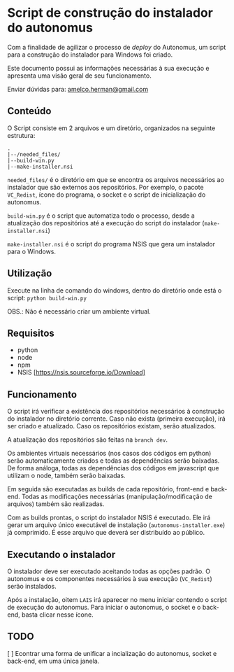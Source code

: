 # Script de construção do instalador do autonomus

Com a finalidade de agilizar o processo de *deploy* do Autonomus, um script para a construção
do instalador para Windows foi criado.

Este documento possui as informações necessárias à sua execução e apresenta uma visão geral de seu funcionamento.

Enviar dúvidas para: amelco.herman@gmail.com

## Conteúdo

O Script consiste em 2 arquivos e um diretório, organizados na seguinte estrutura:

```
. 
|--/needed_files/
|--build-win.py
|--make-installer.nsi
```

`needed_files/` é o diretório em que se encontra os arquivos necessários ao instalador que são
externos aos repositórios. Por exemplo, o pacote `VC_Redist`, ícone do programa, o socket e
o script de inicialização do autonomus.

`build-win.py` é o script que automatiza todo o processo, desde a atualização dos repositórios até
a execução do script do instalador (`make-installer.nsi`)

`make-installer.nsi` é o script do programa NSIS que gera um instalador para o Windows.


## Utilização

Execute na linha de comando do windows, dentro do diretório onde está o script: `python build-win.py`

OBS.: Não é necessário criar um ambiente virtual.


## Requisitos

- python
- node
- npm
- NSIS [https://nsis.sourceforge.io/Download]


## Funcionamento

O script irá verificar a existência dos repositórios necessários à construção do instalador no
diretório corrente. Caso não exista (primeira execução), irá ser criado e atualizado. Caso os
repositórios existam, serão atualizados.

A atualização dos repositórios são feitas na `branch dev`.

Os ambientes virtuais necessários (nos casos dos códigos em python) serão automaticamente criados
e todas as dependências serão baixadas. De forma análoga, todas as dependências dos códigos em 
javascript que utilizam o node, também serão baixadas.

Em seguida são executadas as builds de cada repositório, front-end e back-end. Todas as modificações
necessárias (manipulação/modificação de arquivos) também são realizadas.

Com as builds prontas, o script do instalador NSIS é executado. Ele irá gerar um arquivo único
executável de instalação (`autonomus-installer.exe`) já comprimido. É esse arquivo que deverá ser
distribuído ao público.

## Executando o instalador

O instalador deve ser executado aceitando todas as opções padrão. O autonomus e os componentes necessários
à sua execução (`VC_Redist`) serão instalados.

Após a instalação, oitem `LAIS` irá aparecer no menu iniciar contendo o script de execução do autonomus.
Para iniciar o autonomus, o socket e o back-end, basta clicar nesse ícone.

## TODO

[ ] Econtrar uma forma de unificar a incialização do autonomus, socket e back-end, em uma única janela.
